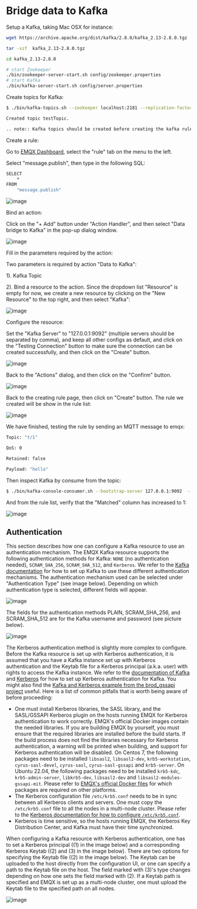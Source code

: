 # Bridge data to Kafka

Setup a Kafka, taking Mac OSX for instance:

```bash
wget https://archive.apache.org/dist/kafka/2.8.0/kafka_2.13-2.8.0.tgz

tar -xzf  kafka_2.13-2.8.0.tgz

cd kafka_2.13-2.8.0

# start Zookeeper
./bin/zookeeper-server-start.sh config/zookeeper.properties
# start Kafka
./bin/kafka-server-start.sh config/server.properties
```


Create topics for
    Kafka:

```bash
$ ./bin/kafka-topics.sh --zookeeper localhost:2181 --replication-factor 1 --partitions 1 --topic testTopic --create

Created topic testTopic.

.. note:: Kafka topics should be created before creating the kafka rule, or the rule creation would not success.
```

Create a rule:

Go to [EMQX Dashboard](http://127.0.0.1:18083/#/rules), select the
"rule" tab on the menu to the left.

Select "message.publish", then type in the following SQL:

```bash
SELECT
    *
FROM
    "message.publish"
```

![image](./assets/rule-engine/mysql_sql_1.png)

Bind an action:

Click on the "+ Add" button under "Action Handler", and then select
    "Data bridge to Kafka" in the pop-up dialog window.

![image](./assets/rule-engine/kafka_action_0.png)

Fill in the parameters required by the action:

Two parameters is required by action "Data to Kafka":

1). Kafka Topic

2). Bind a resource to the action. Since the dropdown list "Resource"
is empty for now, we create a new resource by clicking on the "New
Resource" to the top right, and then select "Kafka":

![image](./assets/rule-engine/kafka_action_1.png)

Configure the resource:

Set the "Kafka Server" to "127.0.0.1:9092" (multiple servers should
be separated by comma), and keep all other configs as default, and
click on the "Testing Connection" button to make sure the connection
can be created successfully, and then click on the "Create" button.

![image](./assets/rule-engine/kafka_resource_0.png)


Back to the "Actions" dialog, and then click on the "Confirm"
    button.

![image](./assets/rule-engine/kafka_action_2.png)

Back to the creating rule page, then click on "Create" button. The
    rule we created will be show in the rule list:

![image](./assets/rule-engine/kafka_rule_overview_0.png)

We have finished, testing the rule by sending an MQTT message to
    emqx:

```bash
Topic: "t/1"

QoS: 0

Retained: false

Payload: "hello"
```

Then inspect Kafka by consume from the
topic:

```bash
$ ./bin/kafka-console-consumer.sh --bootstrap-server 127.0.0.1:9092  --topic testTopic --from-beginning
```

And from the rule list, verify that the "Matched" column has increased
to 1:

![image](./assets/rule-engine/kafka_rule_overview_0.png)


## Authentication

This section describes how one can configure a Kafka resource to use an
authentication mechanism. The EMQX Kafka resource supports the following
authentication methods for Kafka: `NONE` (no authentication needed),
`SCRAM_SHA_256`, `SCRAM_SHA_512`, and `Kerberos`. We refer to the
[Kafka documentation](https://docs.confluent.io/platform/current/kafka/overview-authentication-methods.html)
for how to set up Kafka to use these different authentication mechanisms. The
authentication mechanism used can be selected under "Authentication Type" (see
image below). Depending on which authentication type is selected, different
fields will appear.

![image](./assets/rule-engine/kafka_resource_0_0.png)

The fields for the authentication methods PLAIN, SCRAM_SHA_256, and
SCRAM_SHA_512 are for the Kafka username and password (see picture below).

![image](./assets/rule-engine/kafka_resource_0_1.png)

The Kerberos authentication method is slightly more complex to configure.
Before the Kafka resource is set up with Kerberos authentication, it is assumed
that you have a Kafka instance set up with Kerberos authentication and the
Keytab file for a Kerberos principal (a.k.a. user) with rights to access the
Kafka instance. We refer to the
[documentation of Kafka](https://docs.confluent.io/platform/current/kafka/authentication_sasl/authentication_sasl_gssapi.html#kafka-sasl-auth-gssapi)
and [Kerberos](https://web.mit.edu/kerberos/krb5-latest/doc/admin/index.html)
for how to set up Kerberos authentication for Kafka. You might also find the
[Kafka and Kerberos example from the brod_gssapi project](https://github.com/kafka4beam/brod_gssapi/tree/master/example) useful.
Here is a list of common pitfalls that is worth being aware of before
proceeding:

* One must install Kerberos libraries, the SASL library, and the SASL/GSSAPI
  Kerberos plugin on the hosts running EMQX for Kerberos authentication to work
  correctly. EMQX's official Docker images contain the needed libraries. If you
  are building EMQX by yourself, you must ensure that the required libraries
  are installed before the build starts. If the build process does not find the
  libraries necessary for Kerberos authentication, a warning will be printed
  when building, and support for Kerberos authentication will be disabled. On
  Centos 7, the following packages need to be installed `libsasl2`,
  `libsasl2-dev`, `krb5-workstation`, `cyrus-sasl-devel`, `cyrus-sasl`,
  `cyrus-sasl-gssapi` and `krb5-server`. On Ubuntu 22.04, the following
  packages need to be installed `krb5-kdc`, `krb5-admin-server`, `libkrb5-dev`,
  `libsasl2-dev` and `libsasl2-modules-gssapi-mit`. Please refer to
  [EMQX's official Docker files](https://github.com/emqx/emqx-builder) for which
  packages are required on other platforms.
* The Kerberos configuration file `/etc/krb5.conf` needs to be in sync between
  all Kerberos clients and servers. One must copy the `/etc/krb5.conf` file to
  all the nodes in a multi-node cluster. Please refer to the
  [Kerberos documentation for how to configure `/etc/krb5.conf`](https://web.mit.edu/kerberos/krb5-latest/doc/admin/conf_files/krb5_conf.html?highlight=krb5%20conf).
* Kerberos is time sensitive, so the hosts running EMQX, the Kerberos Key
  Distribution Center, and Kafka must have their time synchronized.

When configuring a Kafka resource with Kerberos authentication, one has to set
a Kerberos principal ((1) in the image below) and a corresponding Kerberos
Keytab ((2) and (3) in the image below). There are two options for specifying
the Keytab file ((2) in the image below). The Keytab can be uploaded to the
host directly from the configuration UI, or one can specify a path to the
Keytab file on the host. The field marked with (3)'s type changes depending on
how one sets the field marked with (2). If a Keytab path is specified and EMQX
is set up as a multi-node cluster, one must upload the Keytab file to the
specified path on all nodes.

![image](./assets/rule-engine/kafka_resource_0_2.png)

